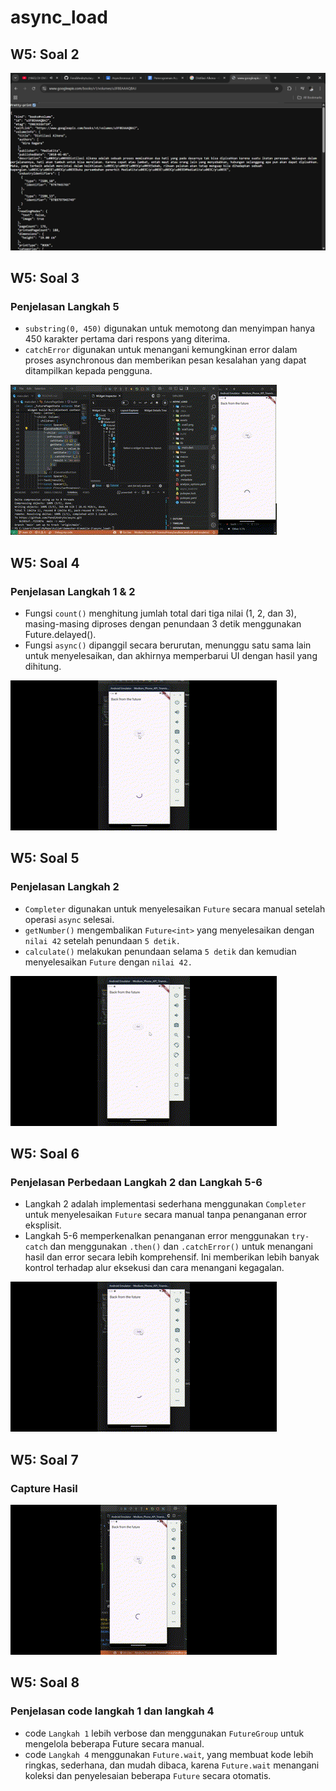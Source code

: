 # async_load

## W5: Soal 2

![Capture Hasil Praktikum Soal 2](./assets/soal2.png)

## W5: Soal 3

### Penjelasan Langkah 5

- `substring(0, 450)` digunakan untuk memotong dan menyimpan hanya 450 karakter pertama dari respons yang diterima.
- `catchError` digunakan untuk menangani kemungkinan error dalam proses asynchronous dan memberikan pesan kesalahan yang dapat ditampilkan kepada pengguna.

![Capture Hasil Praktikum Soal 3](./assets/soal3.gif)

## W5: Soal 4

### Penjelasan Langkah 1 & 2

- Fungsi `count()` menghitung jumlah total dari tiga nilai (1, 2, dan 3), masing-masing diproses dengan penundaan 3 detik menggunakan Future.delayed().
- Fungsi `async()` dipanggil secara berurutan, menunggu satu sama lain untuk menyelesaikan, dan akhirnya memperbarui UI dengan hasil yang dihitung.

![Capture Hasil Praktikum Soal 4](./assets/soal4.gif)

## W5: Soal 5

### Penjelasan Langkah 2

- `Completer` digunakan untuk menyelesaikan `Future` secara manual setelah operasi `async` selesai.
- `getNumber()` mengembalikan `Future<int>` yang menyelesaikan dengan `nilai 42` setelah penundaan `5 detik.`
- `calculate()` melakukan penundaan selama `5 detik` dan kemudian menyelesaikan `Future` dengan `nilai 42.`

![Capture Hasil Praktikum Soal 5](./assets/soal5.gif)

## W5: Soal 6

### Penjelasan Perbedaan Langkah 2 dan Langkah 5-6

- Langkah 2 adalah implementasi sederhana menggunakan `Completer` untuk menyelesaikan `Future` secara manual tanpa penanganan error eksplisit.
- Langkah 5-6 memperkenalkan penanganan error menggunakan `try-catch` dan menggunakan `.then()` dan `.catchError()` untuk menangani hasil dan error secara lebih komprehensif. Ini memberikan lebih banyak kontrol terhadap alur eksekusi dan cara menangani kegagalan.

![Capture Hasil Praktikum Soal 6](./assets/soal6.gif)

## W5: Soal 7

### Capture Hasil

![Capture Hasil Praktikum Soal 7](./assets/soal7.gif)

## W5: Soal 8

### Penjelasan code langkah 1 dan langkah 4

- code `Langkah 1` lebih verbose dan menggunakan `FutureGroup` untuk mengelola beberapa Future secara manual.
- code `Langkah 4` menggunakan `Future.wait`, yang membuat kode lebih ringkas, sederhana, dan mudah dibaca, karena `Future.wait` menangani koleksi dan penyelesaian beberapa `Future` secara otomatis.
